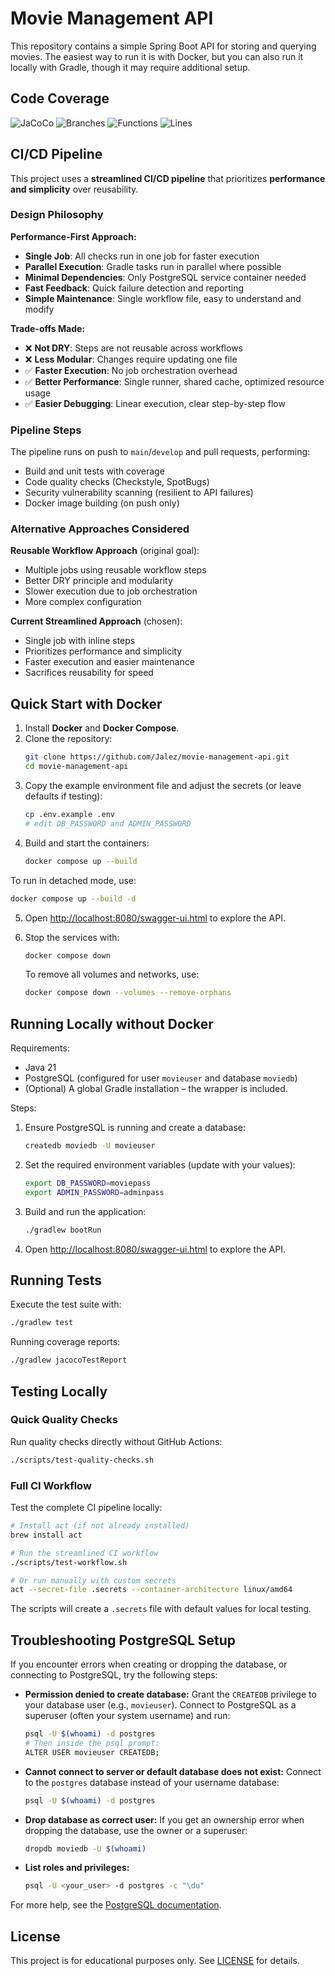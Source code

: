 # Movie Management API

This repository contains a simple Spring Boot API for storing and querying movies. The easiest way to run it is with Docker, but you can also run it locally with Gradle, though it may require additional setup.

## Code Coverage

![JaCoCo](badges/jacoco.svg)
![Branches](badges/branches.svg)
![Functions](badges/functions.svg)
![Lines](badges/lines.svg)

## CI/CD Pipeline

This project uses a **streamlined CI/CD pipeline** that prioritizes **performance and simplicity** over reusability.

### Design Philosophy

**Performance-First Approach:**
- **Single Job**: All checks run in one job for faster execution
- **Parallel Execution**: Gradle tasks run in parallel where possible
- **Minimal Dependencies**: Only PostgreSQL service container needed
- **Fast Feedback**: Quick failure detection and reporting
- **Simple Maintenance**: Single workflow file, easy to understand and modify

**Trade-offs Made:**
- ❌ **Not DRY**: Steps are not reusable across workflows
- ❌ **Less Modular**: Changes require updating one file
- ✅ **Faster Execution**: No job orchestration overhead
- ✅ **Better Performance**: Single runner, shared cache, optimized resource usage
- ✅ **Easier Debugging**: Linear execution, clear step-by-step flow

### Pipeline Steps

The pipeline runs on push to `main`/`develop` and pull requests, performing:
- Build and unit tests with coverage
- Code quality checks (Checkstyle, SpotBugs)
- Security vulnerability scanning (resilient to API failures)
- Docker image building (on push only)

### Alternative Approaches Considered

**Reusable Workflow Approach** (original goal):
- Multiple jobs using reusable workflow steps
- Better DRY principle and modularity
- Slower execution due to job orchestration
- More complex configuration

**Current Streamlined Approach** (chosen):
- Single job with inline steps
- Prioritizes performance and simplicity
- Faster execution and easier maintenance
- Sacrifices reusability for speed

## Quick Start with Docker

1. Install **Docker** and **Docker Compose**.
2. Clone the repository:
   ```bash
   git clone https://github.com/Jalez/movie-management-api.git
   cd movie-management-api
   ```
3. Copy the example environment file and adjust the secrets (or leave defaults if testing):
   ```bash
   cp .env.example .env
   # edit DB_PASSWORD and ADMIN_PASSWORD
   ```
4. Build and start the containers:
   ```bash
   docker compose up --build
   ```

  To run in detached mode, use:
   ```bash
   docker compose up --build -d
   ```

5. Open <http://localhost:8080/swagger-ui.html> to explore the API.
6. Stop the services with:
   ```bash
   docker compose down
   ```

   To remove all volumes and networks, use:
   ```bash
   docker compose down --volumes --remove-orphans
   ```

## Running Locally without Docker

Requirements:
- Java 21
- PostgreSQL (configured for user `movieuser` and database `moviedb`)
- (Optional) A global Gradle installation – the wrapper is included.

Steps:
1. Ensure PostgreSQL is running and create a database:
   ```bash
   createdb moviedb -U movieuser
   ```
2. Set the required environment variables (update with your values):
   ```bash
   export DB_PASSWORD=moviepass
   export ADMIN_PASSWORD=adminpass
   ```
3. Build and run the application:
   ```bash
   ./gradlew bootRun
   ```

4. Open <http://localhost:8080/swagger-ui.html> to explore the API.

## Running Tests

Execute the test suite with:
```bash
./gradlew test
```

Running coverage reports:
```bash
./gradlew jacocoTestReport
```

## Testing Locally

### Quick Quality Checks
Run quality checks directly without GitHub Actions:

```bash
./scripts/test-quality-checks.sh
```

### Full CI Workflow
Test the complete CI pipeline locally:

```bash
# Install act (if not already installed)
brew install act

# Run the streamlined CI workflow
./scripts/test-workflow.sh

# Or run manually with custom secrets
act --secret-file .secrets --container-architecture linux/amd64
```

The scripts will create a `.secrets` file with default values for local testing.

## Troubleshooting PostgreSQL Setup

If you encounter errors when creating or dropping the database, or connecting to PostgreSQL, try the following steps:

- **Permission denied to create database:**
  Grant the `CREATEDB` privilege to your database user (e.g., `movieuser`). Connect to PostgreSQL as a superuser (often your system username) and run:
  ```bash
  psql -U $(whoami) -d postgres
  # Then inside the psql prompt:
  ALTER USER movieuser CREATEDB;
  ```

- **Cannot connect to server or default database does not exist:**
  Connect to the `postgres` database instead of your username database:
  ```bash
  psql -U $(whoami) -d postgres
  ```

- **Drop database as correct user:**
  If you get an ownership error when dropping the database, use the owner or a superuser:
  ```bash
  dropdb moviedb -U $(whoami)
  ```

- **List roles and privileges:**
  ```bash
  psql -U <your_user> -d postgres -c "\du"
  ```

For more help, see the [PostgreSQL documentation](https://www.postgresql.org/docs/current/).


## License

This project is for educational purposes only. See [LICENSE](LICENSE) for details.
